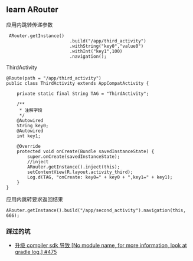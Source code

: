 ## learn ARouter

应用内跳转传递参数
```
 ARouter.getInstance()
                        .build("/app/third_activity")
                        .withString("key0","value0")
                        .withInt("key1",100)
                        .navigation();
```
ThirdActivity
```
@Route(path = "/app/third_activity")
public class ThirdActivity extends AppCompatActivity {

    private static final String TAG = "ThirdActivity";

    /**
     * 注解字段
     */
    @Autowired
    String key0;
    @Autowired
    int key1;

    @Override
    protected void onCreate(Bundle savedInstanceState) {
        super.onCreate(savedInstanceState);
        //inject
        ARouter.getInstance().inject(this);
        setContentView(R.layout.activity_third);
        Log.d(TAG, "onCreate: key0=" + key0 + ",key1=" + key1);
    }
}
```
应用内跳转要求返回结果
```
ARouter.getInstance().build("/app/second_activity").navigation(this, 666);

```


### 踩过的坑

* [升级 compiler sdk 导致 [No module name, for more information, look at gradle log.] #475](https://github.com/alibaba/ARouter/issues/475)
